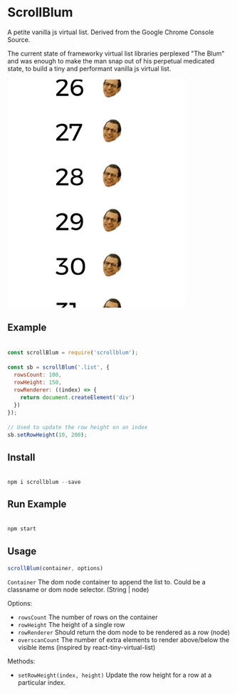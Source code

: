 # ScrollBlum

A petite vanilla js virtual list. Derived from the Google Chrome Console Source.

The current state of frameworky virtual list libraries perplexed "The Blum" and was enough to make the man snap out of his perpetual medicated state, to build a tiny and performant vanilla js virtual list.

<img src=https://raw.githubusercontent.com/vegetableman/Scrollblum/master/scrollblum.gif width="400"/>


## Example

```js

const scrollBlum = require('scrollblum');

const sb = scrollBlum('.list', {
  rowsCount: 100,
  rowHeight: 150,
  rowRenderer: ((index) => {
    return document.createElement('div')
  })
});

// Used to update the row height on an index
sb.setRowHeight(10, 200);
```

## Install

```js

npm i scrollblum --save

```

## Run Example

``` js

npm start

```

## Usage

```js
scrollBlum(container, options)
```

`Container` The dom node container to append the list to. Could be a classname or dom node selector. (String | node)

Options:

 - `rowsCount` The number of rows on the container
 - `rowHeight` The height of a single row
 - `rowRenderer` Should return the dom node to be rendered as a row (node)
 - `overscanCount` The number of extra elements to render above/below the visible items (inspired by react-tiny-virtual-list)

 Methods:

  - `setRowHeight(index, height)` Update the row height for a row at a particular index.
